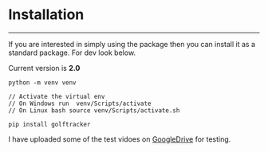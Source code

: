 # Installation
----------------
If you are interested in simply using the package then you can install it as a standard package. For dev look below.


Current version is **2.0**

```
python -m venv venv

// Activate the virtual env
// On Windows run  venv/Scripts/activate
// On Linux bash source venv/Scripts/activate.sh

pip install golftracker
```

I have uploaded some of the test vidoes on [GoogleDrive](https://drive.google.com/drive/folders/1ElxhtWFyLM9psTiCbrei8Ubj0A-c5-gh?usp=sharing) for testing.


